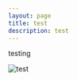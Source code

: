 ```yaml
---
layout: page
title: test
description: test
---
```

testing

![test](/static/img/screenshot-2022-11-20-at-11.44.29.png "test")